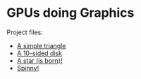 # GPUs doing Graphics

Project files:

* [A simple triangle](01.html)
* [A 10-sided disk](02.html)
* [A star (is born)!](03.html)
* [Spinny!](04.html)
